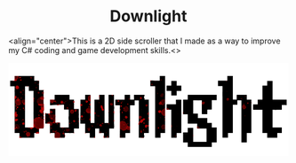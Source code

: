 <h1 align="center">Downlight</h1>

<align="center">This is a 2D side scroller that I made as a way to improve my C# coding and game development skills.<> 

![Game Title.](DownLight/Pictures/Downlight_Title.png)